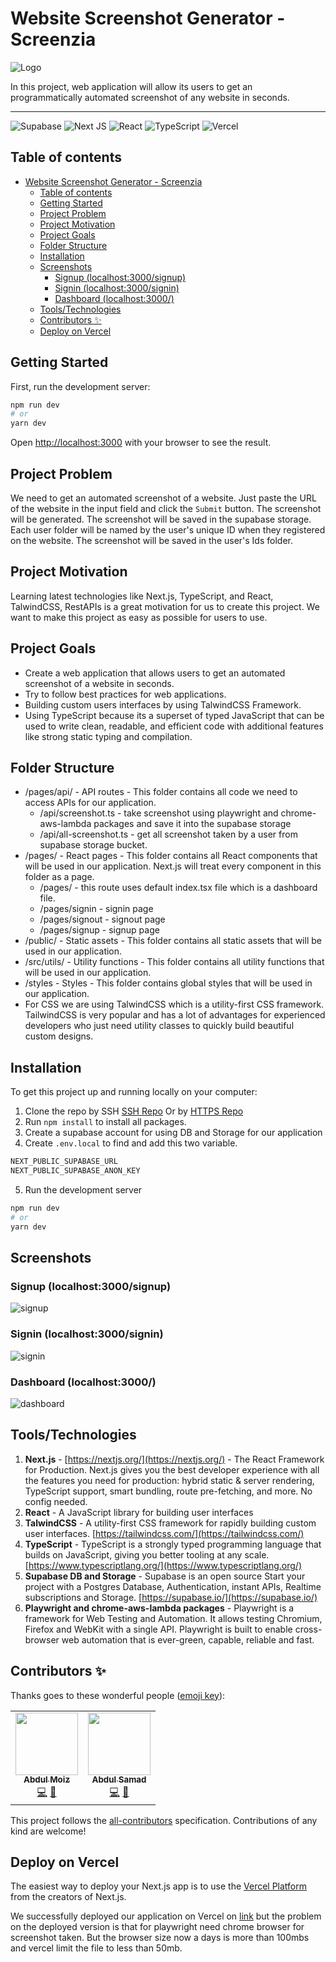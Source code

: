 # Website Screenshot Generator - Screenzia

![Logo](public/logo.png)

In this project, web application will allow its users to get an programmatically automated screenshot of any website in seconds.

---

![Supabase](https://img.shields.io/badge/Supabase-3ECF8E?style=for-the-badge&logo=supabase&logoColor=white)
![Next JS](https://img.shields.io/badge/Next-black?style=for-the-badge&logo=next.js&logoColor=white)
![React](https://img.shields.io/badge/react-%2320232a.svg?style=for-the-badge&logo=react&logoColor=%2361DAFB)
![TypeScript](https://img.shields.io/badge/typescript-%23007ACC.svg?style=for-the-badge&logo=typescript&logoColor=white)
![Vercel](https://img.shields.io/badge/vercel-%23000000.svg?style=for-the-badge&logo=vercel&logoColor=white)

## Table of contents
- [Website Screenshot Generator - Screenzia](#website-screenshot-generator---screenzia)
  - [Table of contents](#table-of-contents)
  - [Getting Started](#getting-started)
  - [Project Problem](#project-problem)
  - [Project Motivation](#project-motivation)
  - [Project Goals](#project-goals)
  - [Folder Structure](#folder-structure)
  - [Installation](#installation)
  - [Screenshots](#screenshots)
    - [Signup (localhost:3000/signup)](#signup-localhost3000signup)
    - [Signin (localhost:3000/signin)](#signin-localhost3000signin)
    - [Dashboard (localhost:3000/)](#dashboard-localhost3000)
  - [Tools/Technologies](#toolstechnologies)
  - [Contributors ✨](#contributors-)
  - [Deploy on Vercel](#deploy-on-vercel)


## Getting Started

First, run the development server:

```bash
npm run dev
# or
yarn dev
```

Open [http://localhost:3000](http://localhost:3000) with your browser to see the result.

## Project Problem

We need to get an automated screenshot of a website. Just paste the URL of the website in the input field and click the `Submit` button. The screenshot will be generated. The screenshot will be saved in the supabase storage. Each user folder will be named by the user's unique ID when they registered on the website. The screenshot will be saved in the user's Ids folder.

## Project Motivation

Learning latest technologies like Next.js, TypeScript, and React, TalwindCSS, RestAPIs is a great motivation for us to create this project. We want to make this project as easy as possible for users to use.

## Project Goals

* Create a web application that allows users to get an automated screenshot of a website in seconds.
* Try to follow best practices for web applications.
* Building custom users interfaces by using TalwindCSS Framework.
* Using TypeScript because its a superset of typed JavaScript that can be used to write clean, readable, and efficient code with additional features like strong static typing and compilation.

## Folder Structure

* /pages/api/ - API routes - This folder contains all code we need to access APIs for our application.
  * /api/screenshot.ts - take screenshot using playwright and chrome-aws-lambda packages and save it into the supabase storage
  * /api/all-screenshot.ts - get all screenshot taken by a user from supabase storage bucket.
* /pages/ - React pages - This folder contains all React components that will be used in our application. Next.js will treat every component in this folder as a page.
  * /pages/ - this route uses default index.tsx file which is a dashboard file.
  * /pages/signin - signin page
  * /pages/signout - signout page
  * /pages/signup - signup page
* /public/ - Static assets - This folder contains all static assets that will be used in our application.
* /src/utils/ - Utility functions - This folder contains all utility functions that will be used in our application.
* /styles - Styles - This folder contains global styles that will be used in our application.
* For CSS we are using TalwindCSS which is a utility-first CSS framework. TailwindCSS is very popular and has a lot of advantages for experienced developers who just need utility classes to quickly build beautiful custom designs.

## Installation
To get this project up and running locally on your computer:

1. Clone the repo by SSH  [SSH Repo](git@github.com:abdsamadf/Website-Screenshot-Generator.git)
 Or by [HTTPS Repo](https://github.com/abdsamadf/Website-Screenshot-Generator.git)
2. Run `npm install` to install all packages.
3. Create a supabase account for using DB and Storage for our application
4. Create `.env.local` to find and add this two variable.
```bash
NEXT_PUBLIC_SUPABASE_URL
NEXT_PUBLIC_SUPABASE_ANON_KEY
```
5. Run the development server
```bash
npm run dev
# or
yarn dev
```

## Screenshots


### Signup (localhost:3000/signup)
![signup](public/ReadMe%20Assets/signup.png)

### Signin (localhost:3000/signin)
![signin](public/ReadMe%20Assets/signin.png)
### Dashboard (localhost:3000/)
![dashboard](public/ReadMe%20Assets/dashboard.png)

## Tools/Technologies
1. **Next.js** - [https://nextjs.org/](https://nextjs.org/) - The React Framework for Production. Next.js gives you the best developer experience with all the features you need for production: hybrid static & server rendering, TypeScript support, smart bundling, route pre-fetching, and more. No config needed.
2. **React** - A JavaScript library for building user interfaces
3. **TalwindCSS** - A utility-first CSS framework for rapidly building custom user interfaces. [https://tailwindcss.com/](https://tailwindcss.com/)
4. **TypeScript** - TypeScript is a strongly typed programming language that builds on JavaScript, giving you better tooling at any scale. [https://www.typescriptlang.org/](https://www.typescriptlang.org/)
5. **Supabase DB and Storage** - Supabase is an open source Start your project with a Postgres Database, Authentication, instant APIs, Realtime subscriptions and Storage. [https://supabase.io/](https://supabase.io/)
6. **Playwright and chrome-aws-lambda packages** - Playwright is a framework for Web Testing and Automation. It allows testing Chromium, Firefox and WebKit with a single API. Playwright is built to enable cross-browser web automation that is ever-green, capable, reliable and fast.

## Contributors ✨

Thanks goes to these wonderful people ([emoji key](https://allcontributors.org/docs/en/emoji-key)):
<!-- ALL-CONTRIBUTORS-LIST:START - Do not remove or modify this section -->
<!-- prettier-ignore-start -->
<!-- markdownlint-disable -->
<table>
  <tr>
    <td align="center"><a href="https://abdulmoiz.me"><img src="https://avatars3.githubusercontent.com/u/33980210?v=4?s=100" width="100px;" alt=""/><br /><sub><b>Abdul Moiz</b></sub></a><br /><a href="#" title="Code">💻</a> <a href="#ideas-progrmoiz" title="Ideas, Planning, & Feedback">🤔</a></td>
    <td align="center"><a href="https://github.com/abdsamadf"><img src="https://avatars2.githubusercontent.com/u/44527855?v=4?s=100" width="100px;" alt=""/><br /><sub><b>Abdul Samad</b></sub></a><br /><a href="#" title="Code">💻</a> <a href="#" title="Documentation">📖</a></td>
    </tr>
</table>

<!-- markdownlint-restore -->
<!-- prettier-ignore-end -->

<!-- ALL-CONTRIBUTORS-LIST:END -->

<!-- ALL-CONTRIBUTORS-LIST:START - Do not remove or modify this section -->
<!-- prettier-ignore-start -->
<!-- markdownlint-disable -->

<!-- markdownlint-restore -->
<!-- prettier-ignore-end -->

<!-- ALL-CONTRIBUTORS-LIST:END -->

This project follows the [all-contributors](https://allcontributors.org) specification.
Contributions of any kind are welcome!


## Deploy on Vercel

The easiest way to deploy your Next.js app is to use the [Vercel Platform](https://vercel.com/new?utm_medium=default-template&filter=next.js&utm_source=create-next-app&utm_campaign=create-next-app-readme) from the creators of Next.js.

We successfully deployed our application on Vercel on [link](https://website-screenshot-generator.vercel.app) but the problem on the deployed version is that for playwright  need chrome browser for screenshot taken. But the browser size now a days is more than 100mbs and vercel limit the file to less than 50mb.
